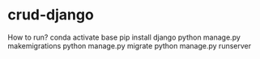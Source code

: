 ﻿# crud-django
How to run?
conda activate base
pip install django
python manage.py makemigrations
python manage.py migrate
python manage.py runserver
